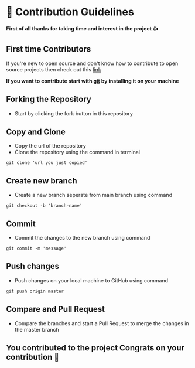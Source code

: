 # 🙌 Contribution Guidelines

**First of all thanks for taking time and interest in the project 👍**

## First time Contributors
If you're new to open source and don't know how to contribute to open source projects then check out this [link](https://github.com/firstcontributions/first-contributions) 

**If you want to contribute start with [git](https://git-scm.com/) by installing it on your machine**

## Forking the Repository
- Start by clicking the fork button in this repository

## Copy and Clone
- Copy the url of the repository
- Clone the repository using the command in terminal 
```
git clone 'url you just copied'
```

## Create new branch
- Create a new branch seperate from main branch using command 
```
git checkout -b 'branch-name'
```

## Commit
- Commit the changes to the new branch using command 
```
git commit -m 'message'
```

## Push changes
- Push changes on your local machine to GitHub using command 
```
git push origin master
```

## Compare and Pull Request
- Compare the branches and start a Pull Request to merge the changes in the master branch

## You contributed to the project Congrats on your contribution 🎉
